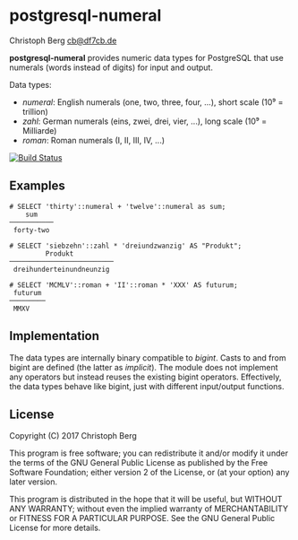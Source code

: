 postgresql-numeral
==================
Christoph Berg <cb@df7cb.de>

**postgresql-numeral** provides numeric data types for PostgreSQL that use
numerals (words instead of digits) for input and output.

Data types:

* *numeral*: English numerals (one, two, three, four, ...), short scale (10⁹ = trillion)
* *zahl*: German numerals (eins, zwei, drei, vier, ...), long scale (10⁹ = Milliarde)
* *roman*: Roman numerals (I, II, III, IV, ...)

[![Build Status](https://travis-ci.org/ChristophBerg/postgresql-numeral.svg?branch=master)](https://travis-ci.org/ChristophBerg/postgresql-numeral)

Examples
--------

```
# SELECT 'thirty'::numeral + 'twelve'::numeral as sum;
    sum
───────────
 forty-two

# SELECT 'siebzehn'::zahl * 'dreiundzwanzig' AS "Produkt";
         Produkt
──────────────────────────
 dreihunderteinundneunzig

# SELECT 'MCMLV'::roman + 'II'::roman * 'XXX' AS futurum;
 futurum
─────────
 MMXV
```

Implementation
--------------

The data types are internally binary compatible to *bigint*. Casts to and from
bigint are defined (the latter as *implicit*). The module does not implement
any operators but instead reuses the existing bigint operators. Effectively,
the data types behave like bigint, just with different input/output functions.

License
-------

Copyright (C) 2017 Christoph Berg

This program is free software; you can redistribute it and/or modify
it under the terms of the GNU General Public License as published by
the Free Software Foundation; either version 2 of the License, or
(at your option) any later version.

This program is distributed in the hope that it will be useful,
but WITHOUT ANY WARRANTY; without even the implied warranty of
MERCHANTABILITY or FITNESS FOR A PARTICULAR PURPOSE.  See the
GNU General Public License for more details.
